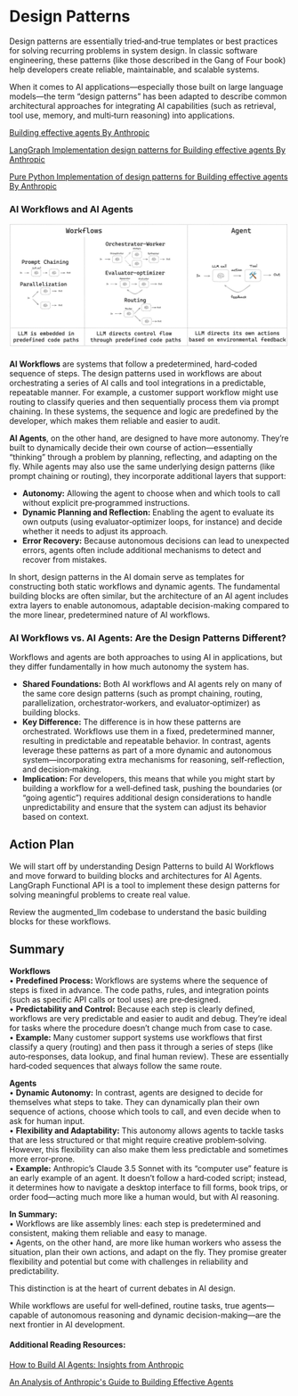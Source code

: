 # Design Patterns

Design patterns are essentially tried‐and‑true templates or best practices for solving recurring problems in system design. In classic software engineering, these patterns (like those described in the Gang of Four book) help developers create reliable, maintainable, and scalable systems.

When it comes to AI applications—especially those built on large language models—the term “design patterns” has been adapted to describe common architectural approaches for integrating AI capabilities (such as retrieval, tool use, memory, and multi‑turn reasoning) into applications. 

[Building effective agents By Anthropic](https://www.anthropic.com/research/building-effective-agents)

[LangGraph Implementation design patterns for Building effective agents By Anthropic](https://langchain-ai.github.io/langgraph/tutorials/workflows/)

[Pure Python Implementation of design patterns for Building effective agents By Anthropic](https://www.agentrecipes.com/)

### AI Workflows and AI Agents


![Workflows vs AI Agents](../assets/workflows_vs_agents.png)

**AI Workflows** are systems that follow a predetermined, hard‑coded sequence of steps. The design patterns used in workflows are about orchestrating a series of AI calls and tool integrations in a predictable, repeatable manner. For example, a customer support workflow might use routing to classify queries and then sequentially process them via prompt chaining. In these systems, the sequence and logic are predefined by the developer, which makes them reliable and easier to audit.

**AI Agents**, on the other hand, are designed to have more autonomy. They’re built to dynamically decide their own course of action—essentially “thinking” through a problem by planning, reflecting, and adapting on the fly. While agents may also use the same underlying design patterns (like prompt chaining or routing), they incorporate additional layers that support:

- **Autonomy:** Allowing the agent to choose when and which tools to call without explicit pre‑programmed instructions.
- **Dynamic Planning and Reflection:** Enabling the agent to evaluate its own outputs (using evaluator‑optimizer loops, for instance) and decide whether it needs to adjust its approach.
- **Error Recovery:** Because autonomous decisions can lead to unexpected errors, agents often include additional mechanisms to detect and recover from mistakes.

In short, design patterns in the AI domain serve as templates for constructing both static workflows and dynamic agents. The fundamental building blocks are often similar, but the architecture of an AI agent includes extra layers to enable autonomous, adaptable decision-making compared to the more linear, predetermined nature of AI workflows.

### AI Workflows vs. AI Agents: Are the Design Patterns Different?

Workflows and agents are both approaches to using AI in applications, but they differ fundamentally in how much autonomy the system has.

- **Shared Foundations:** Both AI workflows and AI agents rely on many of the same core design patterns (such as prompt chaining, routing, parallelization, orchestrator‑workers, and evaluator‑optimizer) as building blocks.
- **Key Difference:** The difference is in how these patterns are orchestrated. Workflows use them in a fixed, predetermined manner, resulting in predictable and repeatable behavior. In contrast, agents leverage these patterns as part of a more dynamic and autonomous system—incorporating extra mechanisms for reasoning, self-reflection, and decision‑making.
- **Implication:** For developers, this means that while you might start by building a workflow for a well‑defined task, pushing the boundaries (or “going agentic”) requires additional design considerations to handle unpredictability and ensure that the system can adjust its behavior based on context.

## Action Plan

We will start off by understanding Design Patterns to build AI Workflows and move forward to building blocks and architectures for AI Agents. LangGraph Functional API is a tool to implement these design patterns for solving meaningful problems to create real value.

Review the augmented_llm codebase to understand the basic building blocks for these workflows.

## Summary

**Workflows**  
• **Predefined Process:** Workflows are systems where the sequence of steps is fixed in advance. The code paths, rules, and integration points (such as specific API calls or tool uses) are pre‑designed.  
• **Predictability and Control:** Because each step is clearly defined, workflows are very predictable and easier to audit and debug. They’re ideal for tasks where the procedure doesn’t change much from case to case.  
• **Example:** Many customer support systems use workflows that first classify a query (routing) and then pass it through a series of steps (like auto‑responses, data lookup, and final human review). These are essentially hard‑coded sequences that always follow the same route.

**Agents**  
• **Dynamic Autonomy:** In contrast, agents are designed to decide for themselves what steps to take. They can dynamically plan their own sequence of actions, choose which tools to call, and even decide when to ask for human input.  
• **Flexibility and Adaptability:** This autonomy allows agents to tackle tasks that are less structured or that might require creative problem‑solving. However, this flexibility can also make them less predictable and sometimes more error‑prone.  
• **Example:** Anthropic’s Claude 3.5 Sonnet with its “computer use” feature is an early example of an agent. It doesn’t follow a hard‑coded script; instead, it determines how to navigate a desktop interface to fill forms, book trips, or order food—acting much more like a human would, but with AI reasoning.

**In Summary:**  
• Workflows are like assembly lines: each step is predetermined and consistent, making them reliable and easy to manage.  
• Agents, on the other hand, are more like human workers who assess the situation, plan their own actions, and adapt on the fly. They promise greater flexibility and potential but come with challenges in reliability and predictability.

This distinction is at the heart of current debates in AI design. 

While workflows are useful for well‑defined, routine tasks, true agents—capable of autonomous reasoning and dynamic decision-making—are the next frontier in AI development.  

#### Additional Reading Resources:

[How to Build AI Agents: Insights from Anthropic](https://medium.com/@muslumyildiz17/how-to-build-ai-agents-insights-from-anthropic-25e9433853be)

[An Analysis of Anthropic's Guide to Building Effective Agents](https://www.agentsdecoded.com/p/an-analysis-of-anthropics-guide-to)
